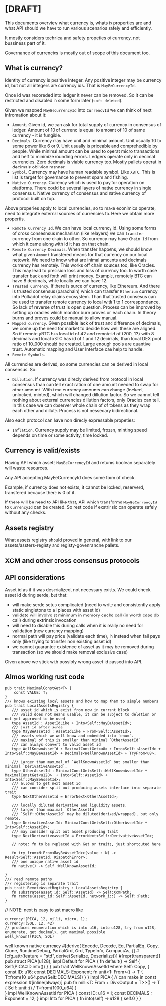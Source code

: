 
# [DRAFT]

This documents overview what currency is, whats is properties are and what API should we have to run various scenarios safely and efficiently.

It mostly considers technica and safety propeties of currency, not bussiness part of it.

Governance of currencies is mostly out of scope of this document too.

## What is currency?

Identity of currency is positive integer. Any positive integer may be currency id, but not all integers are currency ids. That is `MayBeCurrencyId`.

Once id was recoreded into ledger it never can be removed. So it can be restricted and disabled in some form later (`soft deleted`).

Given we mapped `MayBeCurrencyId` into `CurrencyId` we can think of next infromation about it:

- `Amount`. Given id, we can ask for total supply of currency in consensus of ledger. Amount of 10 of currenc is equal to amount of 10 of same currency - it is fungible.
- `Decimals`. Currency may have unit and minimal amount. Unit usually 10 to some power like 6 or 9. Unit usually is priceable and comprehedible by people.  While minimal amount can be used to operat micro transactions and helf to minimize rounding errors. Ledgers operate only in decimal currencies. Zero decimals is viable currency too. Mostly pallets operat in decimals oblivion manner. 
- `Symbol`. Currency may have human readable symbol. Like `XBTC`. This is list is target for governance to prevent spam and fishing.
- `Native Currency`. Currency which is used to pay for operation on platforms. There could be several layers of native currency in single consensus. Native currency of consensus and native currency of protocol built on top.

Above properies apply to local currencies, so to make econimics operate, need to integrate external sources of currencies to. Here we obtain more propertis.

- `Remote Currency Id`. We can have local currency id. Using some forms of cross consesnsus mechanism (like relayers) we can `transfer` currency from one chain to other. So currency may have `Chain Id` from which it came along with id it has on that chain. 
- `Remote Currency Decimals`. When transfer happens, we should know what  given `Amount` transfered means for that currency on our local netowrk. We need to know what are inimal amounts and decimals currency has remotely. This works off chain sources too, like Oracles. This may lead to precision loss and loss of currency too. In worth case transfer back and forth will print money. Example, remotely BTC can have 8 decimals, while locally we can have 12.
- `Trusted Currency`. If there is surce of currency, like Ethereum. And there is trusted consensus (parachain) which can transfer `Etherium` currency into Polkadot relay chains ecosystem. Than that trusted consesus can be used to transfer remote currency to local with 1 to 1 correspondance. So lack of reverse of trust is open question. Process can be improved by setting up oracles which monitor burn proves on each chain. In theory burns and proves could be manual to allow manual.
- `Mapped currency`.  Given possible lack of trust and difference of decimals, we come up the need for market to decide how well these are aligned. So if remote yBTC has local id of 42 and remote id of (200, 13) with 8 decimals and local xBTC has id of 1 and 12 decimals, than local DEX pool ratio of 10_000 should be created. Large enough pools are quantive trust. Automatic mapping and User Interface can help to handle.
- `Remote Symbols`. 

All currencies are derived, so some currencies can be derived in local consensus. So:
- `Dillution`. If currency was direcly derived from protocol in local consensus than can tell exact ration of one amount needed to swap for other amount. With time currency amounts can change (locked, unlocked, minted), which will changed dillution factor. So we cannot tell nothing about external currencies dillution factors, only Oracles can tell. In this case we can observer whole chain of of tokens as they wrap each other and dillute. Process is not nessecary bidirectional.

Also each protocol can have non direcly expressable propeties:
- `Inflation`. Currency supply may be limited, frozen, minting speed depends on time or some activity, time locked. 

## Currency is valid/exists

Having API which assets `MayBeCurrencyId` and returns boolean separately will waste resources. 

Any API accepting MayBeCurrencyId does some form of check. 

Example, if currency does not exists, it cannot be locked, reserverd, transfered because there is 0 of it.

If there will be need to API like that, API which transforms `MayBeCurrencyId` to `CurrencyId` can be created. 
So rest code if exstrinsic can operate safely without any checks.

## Assets registry

What assets registry should proved in general, with link to our assets/assters-registy and registy-govenrancne pallets.

## XCM and other cross consensus protocols
 
## API considerations

 Asset id as if it was deserialized, not necessary exists.
 We could check asset id during serde, but that:
 - will make serde setup complicated (need to write and consistently apply static singletons
   to all places with asset id)
 - validate will involve at minimum in memory cache call (in worth case db call) during
   extrinsic invocation
 - will need to disable this during calls when it is really no need for validation (new
   currency mapping)
 - normal path will pay price (validate each time), in instead when fail pays only (like
   trying to transfer non existing asset id)
 - we cannot guarantee existence of asset as it may be removed during transaction (so we
   should make removal exclusive case)

 Given above we stick with possibly wrong asset id passed into API.

 ## Almos working rust code
 ```rust, ignore
 pub trait MaximalConstGet<T> {
     const VALUE: T;
 }
 /// knows existing local assets and how to map them to simple numbers
 pub trait LocalAssetsRegistry {
    /// asset id which is exist from now in current block
    /// valid does not means usable, it can be subject to deletion or not yet approved to be used
    type AssetId : AssetIdLike + Into<Self::MayBeAssetId>;
    /// just id after serde
    type MayBeAssetId : AssetIdLike + From<Self::AssetId>;
    /// assets which we well know and embedded into `enum`.
    /// maximal of this is smaller than minimal `OtherAssetId`
    /// can always convert to valid asset id
    type WellKnownAssetId : MaximalConstGet<u8> + Into<Self::AssetId> + Into<Self::MayBeAssetId> + Decimals<WellKnownAssetId> + TryFrom<u8>;

    /// Larger than maximal of `WellKnownAssetId` but smaller than minimal `DerivativeAssetId`.
    type OtherAssetId : MinimalConstGet<Self::WellKnownAssetId> + MaximalConstGet<u128>  + Into<Self::AssetId> + Into<Self::MayBeAssetId>;
    /// allows to get next asset id
    /// can consider split out producing assets interface into separate trait
    type NextOtherAssetId = ErrorNext<OtherAssetId>;

    /// locally diluted derivative and liquidity assets.
    /// larger than maximal `OtherAssetId`
    /// `Self::OtherAssetId` may be diluted(derived/wrapped), but only remote.
    type DerivativeAssetId: MinimalConstGet<Self::OtherAssetId> + Into<Self::AssetId>;
    /// may consider split out asset producing trait
    type NextDerivativeAssetId = ErrorNext<Self::DerivativeAssetId>;

    // note: fn to be replaced with Get or traits, just shortcuted here
  
    fn try_from<N:From<MayBeAssetId>>(value : N) -> Result<Self::AssetId, DispatchError>;
    /// one unique native asset id
    fn native() -> Self::WellKnownAssetId;

 }
 /// read remote paths
 /// registering is separate trait
 pub trait RemoteAssetRegistry : LocalAssetsRegistry {
    fn substrate(asset_id: Self::AssetId) -> Self:XcmPath;
    fn remote(asset_id: Self::AssetId, network_id:) -> Self::Path;
 }
 ```
 // NOTE: next is easy to ast macro like 
 ```ignore
 currency!(PICA, 12, milli, micro, 1);
 currency!(SOL, 12, 42);
 // produces enumeration which is into u16, into u128, try from u128, enumerate, get decimals, get maximal possible 
 well_known!(PICA, SOL);
 ```
 well known native currency
 #[derive(
 	Encode, Decode, Eq, PartialEq, Copy, Clone, RuntimeDebug, PartialOrd, Ord, TypeInfo, CompactAs, 
 )]
 #[cfg_attr(feature = "std", derive(Serialize, Deserialize))]
 #[repr(transparent)]
 pub struct PICA(u128);
 impl Default for PICA {
     fn default() -> Self {
         Self(PICA::ID.into())
     }
 }
 pub trait WellKnownAssetId
 where
 	Self: Copy,
 {
 	const ID: u16;
 	const DECIMALS: Exponent;
 	fn unit<T: From<u64>>() -> T {
 		T::from(10_u64.pow(Self::DECIMALS))
 	}
 }
 impl PICA {
 	// can make in const expression
 	#[inline(always)]
 	pub fn milli<T: From<u64> + Div<Output = T>>() -> T {
 		Self::unit::<T>() / T::from(1000_u64)
 	}	
 }
 impl WellKnownAssetId for PICA {
 	const ID: u16  = 1; 
 	const DECIMALS : Exponent = 12;
 }
 impl Into<u128> for PICA {
     fn into(self) -> u128 {
         self.0
     }
 }
